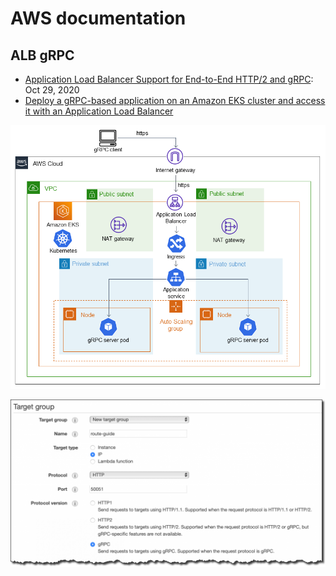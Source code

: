 # AWS documentation

## ALB gRPC

- [Application Load Balancer Support for End-to-End HTTP/2 and gRPC](https://aws.amazon.com/ko/blogs/aws/new-application-load-balancer-support-for-end-to-end-http-2-and-grpc/): Oct 29, 2020
- [Deploy a gRPC-based application on an Amazon EKS cluster and access it with an Application Load Balancer](https://docs.aws.amazon.com/prescriptive-guidance/latest/patterns/deploy-a-grpc-based-application-on-an-amazon-eks-cluster-and-access-it-with-an-application-load-balancer.html)

![](/images/aws_grpc.png)

![](/images/aws_alb.png)
